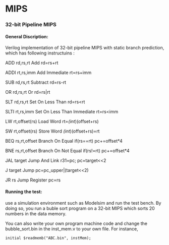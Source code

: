 # MIPS
### 32-bit Pipeline MIPS

#### General Discription:

Verilog implementation of 32-bit pipeline MIPS with static branch prediction, which has following instructuins : 

  ADD rd,rs,rt	    Add	                        rd=rs+rt
  
  ADDI rt,rs,imm	  Add Immediate	              rt=rs+imm
  
  SUB  rd,rs,rt	    Subtract	                  rd=rs-rt
  
  OR   rd,rs,rt	    Or	                        rd=rs|rt
  
  SLT rd,rs,rt	    Set On Less Than	          rd=rs<rt
  
  SLTI rt,rs,imm	  Set On Less Than Immediate	rt=rs<imm
  
  LW rt,offset(rs)	Load Word	                  rt=*(int*)(offset+rs)
  
  SW rt,offset(rs)	Store Word	                *(int*)(offset+rs)=rt
  
  BEQ rs,rt,offset	Branch On Equal	            if(rs==rt) pc+=offset*4
  
  BNE rs,rt,offset	Branch On Not Equal	        if(rs!=rt) pc+=offset*4
  
  JAL target	      Jump And Link	              r31=pc; pc=target<<2
  
  J target	        Jump	                      pc=pc_upper|(target<<2)
  
  JR rs	            Jump                        Register	pc=rs


#### Running the test:

use a simulation environment such as Modelsim and run the test bench. By doing so, you run a buble sort program on a 32-bit MIPS which sorts 20 numbers in the data memory.

You can also write your own program machine code and change the bubble_sort.bin in the inst_mem.v to your own file. For instance, 

```
initial $readmemb("ABC.bin", instMem);
```

